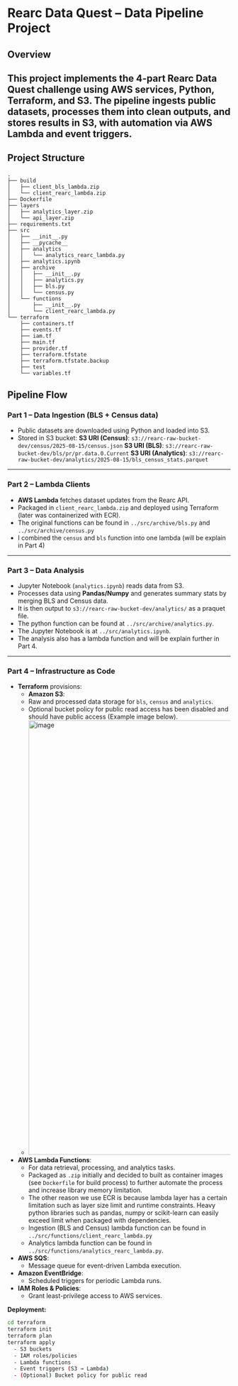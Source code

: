 # Rearc Data Quest – Data Pipeline Project
## Overview
This project implements the 4-part Rearc Data Quest challenge using AWS services, Python, Terraform, and S3.
The pipeline ingests public datasets, processes them into clean outputs, and stores results in S3, with automation via AWS Lambda and event triggers.
---
## Project Structure

```tree
.
├── build
│   ├── client_bls_lambda.zip
│   └── client_rearc_lambda.zip
├── Dockerfile
├── layers
│   ├── analytics_layer.zip
│   └── api_layer.zip
├── requirements.txt
├── src
│   ├── __init__.py
│   ├── __pycache__
│   ├── analytics
│   │   └── analytics_rearc_lambda.py
│   ├── analytics.ipynb
│   ├── archive
│   │   ├── __init__.py
│   │   ├── analytics.py
│   │   ├── bls.py
│   │   └── census.py
│   └── functions
│       ├── __init__.py
│       └── client_rearc_lambda.py
└── terraform
    ├── containers.tf
    ├── events.tf
    ├── iam.tf
    ├── main.tf
    ├── provider.tf
    ├── terraform.tfstate
    ├── terraform.tfstate.backup
    ├── test
    └── variables.tf
```
## Pipeline Flow
### **Part 1 – Data Ingestion (BLS + Census data)**

- Public datasets are downloaded using Python and loaded into S3.
- Stored in S3 bucket:
  **S3 URI (Census)**: `s3://rearc-raw-bucket-dev/census/2025-08-15/census.json`
  **S3 URI (BLS)**: `s3://rearc-raw-bucket-dev/bls/pr/pr.data.0.Current`
  **S3 URI (Analytics)**: `s3://rearc-raw-bucket-dev/analytics/2025-08-15/bls_census_stats.parquet`

---

### **Part 2 – Lambda Clients**
- **AWS Lambda** fetches dataset updates from the Rearc API.
- Packaged in `client_rearc_lambda.zip` and deployed using Terraform (later was containerized with ECR).
- The original functions can be found in `../src/archive/bls.py` and `../src/archive/census.py`
- I combined the `census` and `bls` function into one lambda (will be explain in Part 4)

----

### **Part 3 – Data Analysis**
- Jupyter Notebook (`analytics.ipynb`) reads data from S3.
- Processes data using **Pandas/Numpy** and generates summary stats by merging BLS and Census data.
- It is then output to `s3://rearc-raw-bucket-dev/analytics/` as a praquet file.
- The python function can be found at `../src/archive/analytics.py`.
- The Jupyter Notebook is at `../src/analytics.ipynb`.
- The analysis also has a lambda function and will be explain further in Part 4.

---

### **Part 4 – Infrastructure as Code**
- **Terraform** provisions:
  - **Amazon S3**:  
  - Raw and processed data storage for `bls`, `census` and `analytics`.  
  - Optional bucket policy for public read access has been disabled and should have public access (Example image below).
  - <img width="1381" height="979" alt="image" src="https://github.com/user-attachments/assets/cf9cc221-af23-4d71-809c-4997ebae7eed" />
- **AWS Lambda Functions**:
  - For data retrieval, processing, and analytics tasks.  
  - Packaged as `.zip` initially and decided to built as container images (see `Dockerfile` for build process) to further automate the process and increase library memory limitation.
  - The other reason we use ECR is because lambda layer has a certain limitation such as layer size limit and runtime constraints. Heavy python libraries such as pandas, numpy or scikit-learn can easily exceed limit when packaged with dependencies.
  - Ingestion (BLS and Census) lambda function can be found in `../src/functions/client_rearc_lambda.py`
  - Analytics lambda function can be found in `../src/functions/analytics_rearc_lambda.py`.
- **AWS SQS**:  
  - Message queue for event-driven Lambda execution.
- **Amazon EventBridge**:  
  - Scheduled triggers for periodic Lambda runs.  
- **IAM Roles & Policies**:  
  - Grant least-privilege access to AWS services.  

**Deployment:**  
```bash
cd terraform
terraform init
terraform plan
terraform apply
  - S3 buckets
  - IAM roles/policies
  - Lambda functions
  - Event triggers (S3 → Lambda)
  - (Optional) Bucket policy for public read
